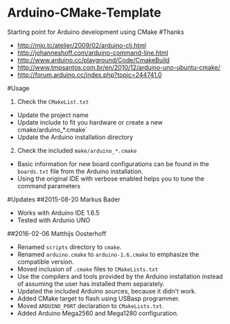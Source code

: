 # Arduino-CMake-Template
Starting point for Arduino development using CMake
#Thanks
- http://mjo.tc/atelier/2009/02/arduino-cli.html
- http://johanneshoff.com/arduino-command-line.html
- http://www.arduino.cc/playground/Code/CmakeBuild
- http://www.tmpsantos.com.br/en/2010/12/arduino-uno-ubuntu-cmake/
- http://forum.arduino.cc/index.php?topic=244741.0

#Usage
1. Check the `CMakeList.txt`
  * Update the project name
  * Update include to fit you hardware or create a new cmake/arduino_*.cmake`
  * Update the Arduino installation directory
  
2. Check the included `make/arduino_*.cmake`
  * Basic information for new board configurations can be found in the `boards.txt` file from the Arduino installation.
  * Using the original IDE with verbose enabled helps you to tune the command parameters
  
#Updates
##2015-08-20 
Markus Bader
- Works with Arduino IDE 1.6.5
- Tested with Ardunio UNO

##2016-02-06
Matthijs Oosterhoff
- Renamed `scripts` directory to `cmake`.
- Renamed `arduino.cmake` to `arduino-1.6.cmake` to emphasize the compatible version.
- Moved inclusion of `.cmake` files to `CMakeLists.txt`
- Use the compilers and tools provided by the Arduino installation instead of assuming the user has installed them separately.
- Updated the included Arduino sources, because it didn't work.
- Added CMake target to flash using USBasp programmer.
- Moved `ARDUINO_PORT` declaration to `CMakeLists.txt`.
- Added Arduino Mega2560 and Mega1280 configuration.